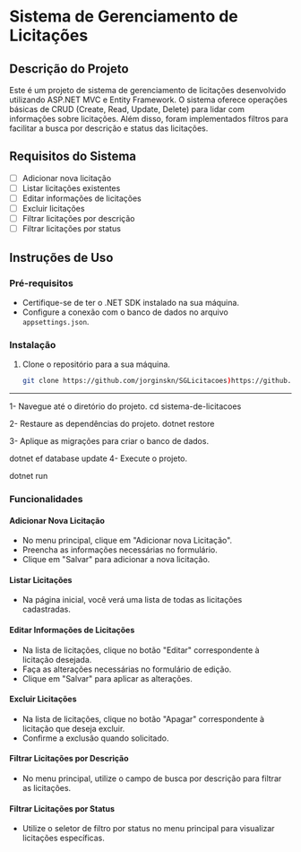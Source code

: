 # Sistema de Gerenciamento de Licitações

## Descrição do Projeto
Este é um projeto de sistema de gerenciamento de licitações desenvolvido utilizando ASP.NET MVC e Entity Framework. O sistema oferece operações básicas de CRUD (Create, Read, Update, Delete) para lidar com informações sobre licitações. Além disso, foram implementados filtros para facilitar a busca por descrição e status das licitações.

## Requisitos do Sistema
- [ ] Adicionar nova licitação
- [ ] Listar licitações existentes
- [ ] Editar informações de licitações
- [ ] Excluir licitações
- [ ] Filtrar licitações por descrição
- [ ] Filtrar licitações por status

## Instruções de Uso

### Pré-requisitos
- Certifique-se de ter o .NET SDK instalado na sua máquina.
- Configure a conexão com o banco de dados no arquivo `appsettings.json`.

### Instalação
1. Clone o repositório para a sua máquina.
   ```bash
   git clone https://github.com/jorginskn/SGLicitacoes)https://github.com/jorginskn/SGLicitacoes
--------------------------------------------------------------------------------------------------------
  1- Navegue até o diretório do projeto.
  cd sistema-de-licitacoes
  
  2- Restaure as dependências do projeto.
  dotnet restore

  3- Aplique as migrações para criar o banco de dados.
  
dotnet ef database update
  4- Execute o projeto.

  dotnet run
  
### Funcionalidades

#### Adicionar Nova Licitação
- No menu principal, clique em "Adicionar nova Licitação".
- Preencha as informações necessárias no formulário.
- Clique em "Salvar" para adicionar a nova licitação.

#### Listar Licitações
- Na página inicial, você verá uma lista de todas as licitações cadastradas.

#### Editar Informações de Licitações
- Na lista de licitações, clique no botão "Editar" correspondente à licitação desejada.
- Faça as alterações necessárias no formulário de edição.
- Clique em "Salvar" para aplicar as alterações.

#### Excluir Licitações
- Na lista de licitações, clique no botão "Apagar" correspondente à licitação que deseja excluir.
- Confirme a exclusão quando solicitado.

#### Filtrar Licitações por Descrição
- No menu principal, utilize o campo de busca por descrição para filtrar as licitações.

#### Filtrar Licitações por Status
- Utilize o seletor de filtro por status no menu principal para visualizar licitações específicas.

  

